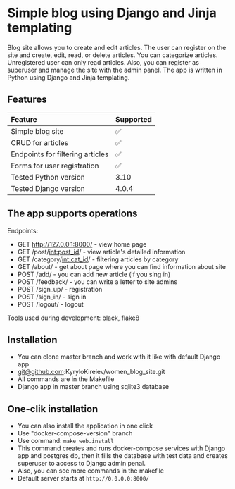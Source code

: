 # Simple blog using Django and Jinja templating

Blog site allows you to create and edit articles. The user can register on the site and create, edit, read,
or delete articles. You can categorize articles. Unregistered user can only read articles. Also, you can register as superuser and
manage the site with the admin panel. The app is written in Python using 
Django and Jinja templating.

## Features

| Feature                          | Supported          |
|:---------------------------------|:-------------------|
| Simple blog site                 | :white_check_mark: |
| CRUD for articles                | :white_check_mark: |
| Endpoints for filtering articles | :white_check_mark: | 
| Forms for user registration      | :white_check_mark: |     
| Tested Python version            | 3.10               |
| Tested Django version            | 4.0.4              |



## The app supports operations

Endpoints:
+ GET http://127.0.0.1:8000/ - view home page
+ GET /post/<int:post_id>/ - view article's detailed information
+ GET /category/<int:cat_id>/ - filtering articles by category
+ GET /about/ - get about page where you can find information about site
+ POST /add/ - you can add new article (if you sing in)
+ POST /feedback/ - you can write a letter to site admins
+ POST /sign_up/ - registration
+ POST /sign_in/ - sign in
+ POST /logout/ - logout


Tools used during development: black, flake8

## Installation

+ You can clone master branch and work with it like with default Django app
+ git@github.com:KyryloKireiev/women_blog_site.git
+ All commands are in the Makefile
+ Django app in master branch using sqlite3 database

## One-clik installation

+ You can also install the application in one click
+ Use "docker-compose-version" branch
+ Use command:
```make web.install```
+ This command creates and runs docker-compose services with Django app and postgres db, then it fills 
the database with test data and creates superuser to access to Django admin penal.
+ Also, you can see more commands in the makefile
+ Default server starts at ```http://0.0.0.0:8000/```

